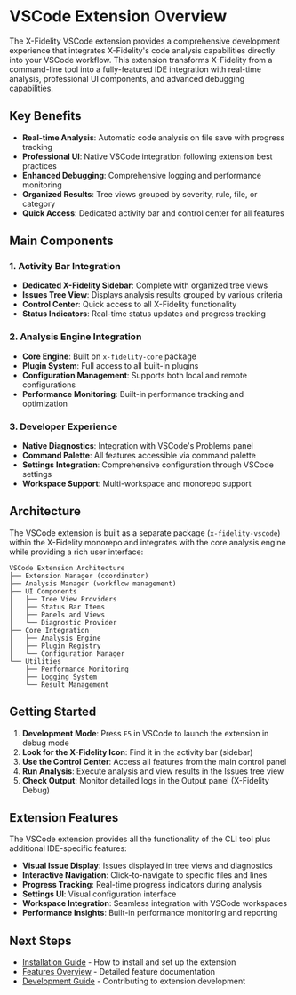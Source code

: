 # VSCode Extension Overview

The X-Fidelity VSCode extension provides a comprehensive development experience that integrates X-Fidelity's code analysis capabilities directly into your VSCode workflow. This extension transforms X-Fidelity from a command-line tool into a fully-featured IDE integration with real-time analysis, professional UI components, and advanced debugging capabilities.

## Key Benefits

- **Real-time Analysis**: Automatic code analysis on file save with progress tracking
- **Professional UI**: Native VSCode integration following extension best practices
- **Enhanced Debugging**: Comprehensive logging and performance monitoring
- **Organized Results**: Tree views grouped by severity, rule, file, or category
- **Quick Access**: Dedicated activity bar and control center for all features

## Main Components

### 1. Activity Bar Integration
- **Dedicated X-Fidelity Sidebar**: Complete with organized tree views
- **Issues Tree View**: Displays analysis results grouped by various criteria
- **Control Center**: Quick access to all X-Fidelity functionality
- **Status Indicators**: Real-time status updates and progress tracking

### 2. Analysis Engine Integration
- **Core Engine**: Built on `x-fidelity-core` package
- **Plugin System**: Full access to all built-in plugins
- **Configuration Management**: Supports both local and remote configurations
- **Performance Monitoring**: Built-in performance tracking and optimization

### 3. Developer Experience
- **Native Diagnostics**: Integration with VSCode's Problems panel
- **Command Palette**: All features accessible via command palette
- **Settings Integration**: Comprehensive configuration through VSCode settings
- **Workspace Support**: Multi-workspace and monorepo support

## Architecture

The VSCode extension is built as a separate package (`x-fidelity-vscode`) within the X-Fidelity monorepo and integrates with the core analysis engine while providing a rich user interface:

```
VSCode Extension Architecture
├── Extension Manager (coordinator)
├── Analysis Manager (workflow management)
├── UI Components
│   ├── Tree View Providers
│   ├── Status Bar Items
│   ├── Panels and Views
│   └── Diagnostic Provider
├── Core Integration
│   ├── Analysis Engine
│   ├── Plugin Registry
│   └── Configuration Manager
└── Utilities
    ├── Performance Monitoring
    ├── Logging System
    └── Result Management
```

## Getting Started

1. **Development Mode**: Press `F5` in VSCode to launch the extension in debug mode
2. **Look for the X-Fidelity Icon**: Find it in the activity bar (sidebar)
3. **Use the Control Center**: Access all features from the main control panel
4. **Run Analysis**: Execute analysis and view results in the Issues tree view
5. **Check Output**: Monitor detailed logs in the Output panel (X-Fidelity Debug)

## Extension Features

The VSCode extension provides all the functionality of the CLI tool plus additional IDE-specific features:

- **Visual Issue Display**: Issues displayed in tree views and diagnostics
- **Interactive Navigation**: Click-to-navigate to specific files and lines
- **Progress Tracking**: Real-time progress indicators during analysis
- **Settings UI**: Visual configuration interface
- **Workspace Integration**: Seamless integration with VSCode workspaces
- **Performance Insights**: Built-in performance monitoring and reporting

## Next Steps

- [Installation Guide](./installation.md) - How to install and set up the extension
- [Features Overview](./features.md) - Detailed feature documentation
- [Development Guide](./development.md) - Contributing to extension development